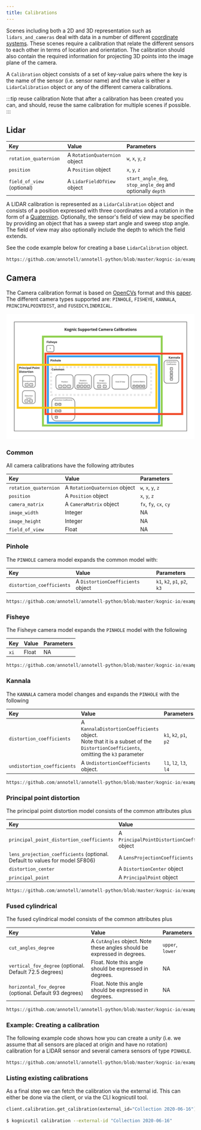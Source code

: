 ```yaml
---
title: Calibrations
---
```

Scenes including both a 2D and 3D representation such as `lidars_and_cameras` deal with data in a number of different 
[coordinate systems](coordinate_systems.md). These scenes require a calibration that relate the different sensors to
each other in terms of location and orientation. The calibration should also contain the required information for 
projecting 3D points into the image plane of the camera.

A `Calibration` object consists of a set of key-value pairs where the key is the name of the sensor (i.e. sensor name) 
and the value is either a `LidarCalibration` object or any of the different camera calibrations.

:::tip reuse calibration
Note that after a calibration has been created you can, and should, reuse the same calibration for multiple scenes if possible.
:::

## Lidar

| Key                        | Value                         | Parameters                                                 |
|:---------------------------|:------------------------------|:-----------------------------------------------------------|
| `rotation_quaternion`      | A `RotationQuaternion` object | `w`, `x`, `y`, `z`                                         |
| `position`                 | A `Position` object           | `x`, `y`, `z`                                              |
| `field_of_view` (optional) | A `LidarFieldOfView` object   | `start_angle_deg`, `stop_angle_deg` and optionally `depth` | 

A LIDAR calibration is represented as a `LidarCalibration` object and consists of a position expressed with three coordinates and a rotation
in the form of a [Quaternion](https://en.wikipedia.org/wiki/Quaternions_and_spatial_rotation). Optionally, the sensor's field of view may be
specified by providing an object that has a sweep start angle and sweep stop angle. The field of view may also optionally include the depth
to which the field extends.

See the code example below for creating a base `LidarCalibration` object.

```python reference
https://github.com/annotell/annotell-python/blob/master/kognic-io/examples/calibration/create_lidar_calibration.py
```

## Camera
The Camera calibration format is based on [OpenCVs](https://docs.opencv.org/3.4/d4/d94/tutorial_camera_calibration.html) format and
this [paper](http://www.robots.ox.ac.uk/~cmei/articles/single_viewpoint_calib_mei_07.pdf). The different camera types supported are: `PINHOLE`, `FISHEYE`, `KANNALA`, `PRINCIPALPOINTDIST`, and `FUSEDCYLINDRICAL`.

![Camera Calibrations commonality](camera-calibration.jpg)

### Common

All camera calibrations have the following attributes


| Key                   | Value                         | Parameters             |
|:----------------------|:------------------------------|:-----------------------|
| `rotation_quaternion` | A `RotationQuaternion` object | `w`, `x`, `y`, `z`     |
| `position`            | A `Position` object           | `x`, `y`, `z`          |
| `camera_matrix`       | A `CameraMatrix` object       | `fx`, `fy`, `cx`, `cy` |
| `image_width`         | Integer                       | NA                     |
| `image_height`        | Integer                       | NA                     |
| `field_of_view`       | Float                         | NA                     |

### Pinhole

The `PINHOLE` camera model expands the common model with:

| Key                       | Value                             | Parameters                   |
|:--------------------------|:----------------------------------|:-----------------------------|
| `distortion_coefficients` | A `DistortionCoefficients` object | `k1`, `k2`, `p1`, `p2`, `k3` |

```python reference
https://github.com/annotell/annotell-python/blob/master/kognic-io/examples/calibration/create_pinhole_calibration.py
```

### Fisheye
The Fisheye camera model expands the `PINHOLE` model with the following

| Key  | Value | Parameters |
|:-----|:------|:-----------|
| `xi` | Float | NA         |

```python reference
https://github.com/annotell/annotell-python/blob/master/kognic-io/examples/calibration/create_fisheye_calibration.py
```


### Kannala
The `KANNALA` camera model changes and expands the `PINHOLE` with the following

| Key                         | Value                                                                                                                                 | Parameters       |
|:----------------------------|:--------------------------------------------------------------------------------------------------------------------------------------|:-----------------|
| `distortion_coefficients`   | A `KannalaDistortionCoefficients` object. <br/> Note that it is a subset of the `DistortionCoefficients`, omitting the `k3` parameter | `k1`, `k2`, `p1`, `p2` |
| `undistortion_coefficients` | A `UndistortionCoefficients` object.                                                                                                  | `l1`, `l2`, `l3`, `l4` |

```python reference
https://github.com/annotell/annotell-python/blob/master/kognic-io/examples/calibration/create_kannala_calibration.py
```

### Principal point distortion

The principal point distortion model consists of the common attributes plus

| Key  | Value | Parameters |
|:-----|:------|:-----------|
| `principal_point_distortion_coefficients` | A `PrincipalPointDistortionCoefficients` object |`k1`, `k2` |
| `lens_projection_coefficients` (optional. Default to values for model SF806)| A `LensProjectionCoefficients` object |`c1`, `c2`,`c3`, `c4`,`c5`, `c6` |
| `distortion_center` | A `DistortionCenter` object |`x`, `y` |
| `principal_point` | A `PrincipalPoint` object |`x`, `y` |

```python reference
https://github.com/annotell/annotell-python/blob/master/kognic-io/examples/calibration/create_principal_point_distortion_calibration.py
```

### Fused cylindrical

The fused cylindrical model consists of the common attributes plus

| Key  | Value | Parameters |
|:-----|:------|:-----------|
| `cut_angles_degree` | A `CutAngles` object. Note these angles should be expressed in degrees. |`upper`, `lower` |
| `vertical_fov_degree`  (optional. Default 72.5 degrees)| Float. Note this angle should be expressed in degrees. | NA |
| `horizontal_fov_degree` (optional. Default 93 degrees) | Float. Note this angle should be expressed in degrees. | NA |

```python reference
https://github.com/annotell/annotell-python/blob/master/kognic-io/examples/calibration/create_fused_cylindrical_calibration.py
```

### Example: Creating a calibration

The following example code shows how you can create a *unity* (i.e. we assume that all sensors are placed at origin and have no rotation)
calibration for a LIDAR sensor and several camera sensors of type `PINHOLE`.

```python reference
https://github.com/annotell/annotell-python/blob/master/kognic-io/examples/calibration/calibration.py
```

### Listing existing calibrations

As a final step we can fetch the calibration via the external id. This can either be done via the client, or via the CLI 
kognicutil tool.

```python
client.calibration.get_calibration(external_id="Collection 2020-06-16")
```

```bash
$ kognicutil calibration --external-id "Collection 2020-06-16"
```
